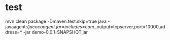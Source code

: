 # test
mvn clean package -Dmaven.test.skip=true 
java -javaagent:*/jacocoagent.jar=includes=com.*,output=tcpserver,port=10000,address=* -jar demo-0.0.1-SNAPSHOT.jar
